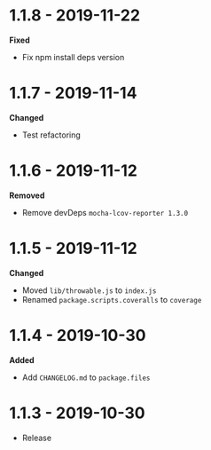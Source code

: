 # 1.1.8 - 2019-11-22

**Fixed**
- Fix npm install deps version

# 1.1.7 - 2019-11-14

**Changed**
- Test refactoring

# 1.1.6 - 2019-11-12

**Removed**
- Remove devDeps `mocha-lcov-reporter 1.3.0`

# 1.1.5 - 2019-11-12

**Changed**
- Moved `lib/throwable.js` to `index.js`
- Renamed `package.scripts.coveralls` to `coverage`

# 1.1.4 - 2019-10-30

**Added**
- Add `CHANGELOG.md` to `package.files`

# 1.1.3 - 2019-10-30

- Release
